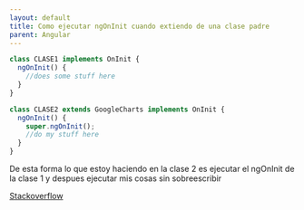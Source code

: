 ```yaml
---
layout: default
title: Como ejecutar ngOnInit cuando extiendo de una clase padre
parent: Angular
---
```


```javascript
class CLASE1 implements OnInit {
  ngOnInit() {
    //does some stuff here
  }
}

class CLASE2 extends GoogleCharts implements OnInit {
  ngOnInit() {
    super.ngOnInit();
    //do my stuff here
  }
}
```

De esta forma lo que estoy haciendo en la clase 2 es ejecutar el ngOnInit de la clase 1 y despues ejecutar mis cosas sin sobreescribir

[Stackoverflow](https://stackoverflow.com/a/44546517)
